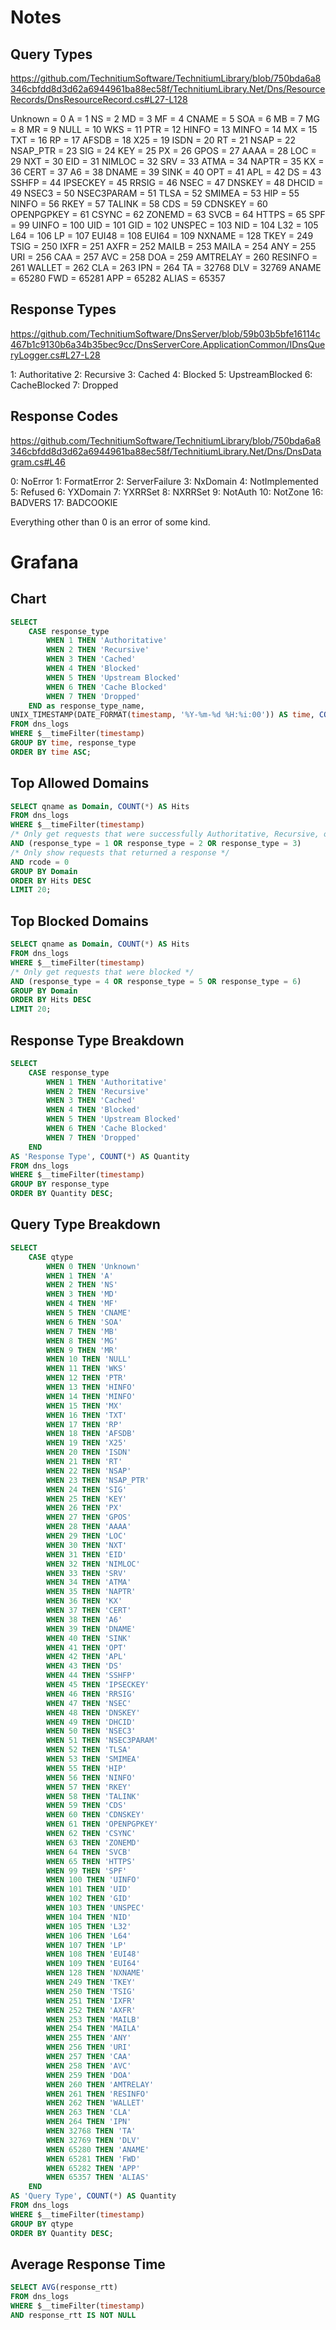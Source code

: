 # Notes

## Query Types

<https://github.com/TechnitiumSoftware/TechnitiumLibrary/blob/750bda6a8346cbfdd8d3d62a6944961ba88ec58f/TechnitiumLibrary.Net/Dns/ResourceRecords/DnsResourceRecord.cs#L27-L128>

Unknown = 0
A = 1
NS = 2
MD = 3
MF = 4
CNAME = 5
SOA = 6
MB = 7
MG = 8
MR = 9
NULL = 10
WKS = 11
PTR = 12
HINFO = 13
MINFO = 14
MX = 15
TXT = 16
RP = 17
AFSDB = 18
X25 = 19
ISDN = 20
RT = 21
NSAP = 22
NSAP_PTR = 23
SIG = 24
KEY = 25
PX = 26
GPOS = 27
AAAA = 28
LOC = 29
NXT = 30
EID = 31
NIMLOC = 32
SRV = 33
ATMA = 34
NAPTR = 35
KX = 36
CERT = 37
A6 = 38
DNAME = 39
SINK = 40
OPT = 41
APL = 42
DS = 43
SSHFP = 44
IPSECKEY = 45
RRSIG = 46
NSEC = 47
DNSKEY = 48
DHCID = 49
NSEC3 = 50
NSEC3PARAM = 51
TLSA = 52
SMIMEA = 53
HIP = 55
NINFO = 56
RKEY = 57
TALINK = 58
CDS = 59
CDNSKEY = 60
OPENPGPKEY = 61
CSYNC = 62
ZONEMD = 63
SVCB = 64
HTTPS = 65
SPF = 99
UINFO = 100
UID = 101
GID = 102
UNSPEC = 103
NID = 104
L32 = 105
L64 = 106
LP = 107
EUI48 = 108
EUI64 = 109
NXNAME = 128
TKEY = 249
TSIG = 250
IXFR = 251
AXFR = 252
MAILB = 253
MAILA = 254
ANY = 255
URI = 256
CAA = 257
AVC = 258
DOA = 259
AMTRELAY = 260
RESINFO = 261
WALLET = 262
CLA = 263
IPN = 264
TA = 32768
DLV = 32769
ANAME = 65280
FWD = 65281
APP = 65282
ALIAS = 65357

## Response Types

<https://github.com/TechnitiumSoftware/DnsServer/blob/59b03b5bfe16114c467b1c9130b6a34b35bec9cc/DnsServerCore.ApplicationCommon/IDnsQueryLogger.cs#L27-L28>

1: Authoritative
2: Recursive
3: Cached
4: Blocked
5: UpstreamBlocked
6: CacheBlocked
7: Dropped

## Response Codes

<https://github.com/TechnitiumSoftware/TechnitiumLibrary/blob/750bda6a8346cbfdd8d3d62a6944961ba88ec58f/TechnitiumLibrary.Net/Dns/DnsDatagram.cs#L46>

0: NoError
1: FormatError
2: ServerFailure
3: NxDomain
4: NotImplemented
5: Refused
6: YXDomain
7: YXRRSet
8: NXRRSet
9: NotAuth
10: NotZone
16: BADVERS
17: BADCOOKIE

Everything other than 0 is an error of some kind.

# Grafana

## Chart

```sql
SELECT
    CASE response_type
        WHEN 1 THEN 'Authoritative'
        WHEN 2 THEN 'Recursive'
        WHEN 3 THEN 'Cached'
        WHEN 4 THEN 'Blocked'
        WHEN 5 THEN 'Upstream Blocked'
        WHEN 6 THEN 'Cache Blocked'
        WHEN 7 THEN 'Dropped'
    END as response_type_name,
UNIX_TIMESTAMP(DATE_FORMAT(timestamp, '%Y-%m-%d %H:%i:00')) AS time, COUNT(*) AS Responses
FROM dns_logs
WHERE $__timeFilter(timestamp)
GROUP BY time, response_type
ORDER BY time ASC;
```

## Top Allowed Domains

```sql
SELECT qname as Domain, COUNT(*) AS Hits
FROM dns_logs
WHERE $__timeFilter(timestamp)
/* Only get requests that were successfully Authoritative, Recursive, or Cached */
AND (response_type = 1 OR response_type = 2 OR response_type = 3)
/* Only show requests that returned a response */
AND rcode = 0
GROUP BY Domain
ORDER BY Hits DESC
LIMIT 20;
```

## Top Blocked Domains

```sql
SELECT qname as Domain, COUNT(*) AS Hits
FROM dns_logs
WHERE $__timeFilter(timestamp)
/* Only get requests that were blocked */
AND (response_type = 4 OR response_type = 5 OR response_type = 6)
GROUP BY Domain
ORDER BY Hits DESC
LIMIT 20;
```

## Response Type Breakdown

```sql
SELECT
    CASE response_type
        WHEN 1 THEN 'Authoritative'
        WHEN 2 THEN 'Recursive'
        WHEN 3 THEN 'Cached'
        WHEN 4 THEN 'Blocked'
        WHEN 5 THEN 'Upstream Blocked'
        WHEN 6 THEN 'Cache Blocked'
        WHEN 7 THEN 'Dropped'
    END
AS 'Response Type', COUNT(*) AS Quantity
FROM dns_logs
WHERE $__timeFilter(timestamp)
GROUP BY response_type
ORDER BY Quantity DESC;
```

## Query Type Breakdown

```sql
SELECT
    CASE qtype
        WHEN 0 THEN 'Unknown'
        WHEN 1 THEN 'A'
        WHEN 2 THEN 'NS'
        WHEN 3 THEN 'MD'
        WHEN 4 THEN 'MF'
        WHEN 5 THEN 'CNAME'
        WHEN 6 THEN 'SOA'
        WHEN 7 THEN 'MB'
        WHEN 8 THEN 'MG'
        WHEN 9 THEN 'MR'
        WHEN 10 THEN 'NULL'
        WHEN 11 THEN 'WKS'
        WHEN 12 THEN 'PTR'
        WHEN 13 THEN 'HINFO'
        WHEN 14 THEN 'MINFO'
        WHEN 15 THEN 'MX'
        WHEN 16 THEN 'TXT'
        WHEN 17 THEN 'RP'
        WHEN 18 THEN 'AFSDB'
        WHEN 19 THEN 'X25'
        WHEN 20 THEN 'ISDN'
        WHEN 21 THEN 'RT'
        WHEN 22 THEN 'NSAP'
        WHEN 23 THEN 'NSAP_PTR'
        WHEN 24 THEN 'SIG'
        WHEN 25 THEN 'KEY'
        WHEN 26 THEN 'PX'
        WHEN 27 THEN 'GPOS'
        WHEN 28 THEN 'AAAA'
        WHEN 29 THEN 'LOC'
        WHEN 30 THEN 'NXT'
        WHEN 31 THEN 'EID'
        WHEN 32 THEN 'NIMLOC'
        WHEN 33 THEN 'SRV'
        WHEN 34 THEN 'ATMA'
        WHEN 35 THEN 'NAPTR'
        WHEN 36 THEN 'KX'
        WHEN 37 THEN 'CERT'
        WHEN 38 THEN 'A6'
        WHEN 39 THEN 'DNAME'
        WHEN 40 THEN 'SINK'
        WHEN 41 THEN 'OPT'
        WHEN 42 THEN 'APL'
        WHEN 43 THEN 'DS'
        WHEN 44 THEN 'SSHFP'
        WHEN 45 THEN 'IPSECKEY'
        WHEN 46 THEN 'RRSIG'
        WHEN 47 THEN 'NSEC'
        WHEN 48 THEN 'DNSKEY'
        WHEN 49 THEN 'DHCID'
        WHEN 50 THEN 'NSEC3'
        WHEN 51 THEN 'NSEC3PARAM'
        WHEN 52 THEN 'TLSA'
        WHEN 53 THEN 'SMIMEA'
        WHEN 55 THEN 'HIP'
        WHEN 56 THEN 'NINFO'
        WHEN 57 THEN 'RKEY'
        WHEN 58 THEN 'TALINK'
        WHEN 59 THEN 'CDS'
        WHEN 60 THEN 'CDNSKEY'
        WHEN 61 THEN 'OPENPGPKEY'
        WHEN 62 THEN 'CSYNC'
        WHEN 63 THEN 'ZONEMD'
        WHEN 64 THEN 'SVCB'
        WHEN 65 THEN 'HTTPS'
        WHEN 99 THEN 'SPF'
        WHEN 100 THEN 'UINFO'
        WHEN 101 THEN 'UID'
        WHEN 102 THEN 'GID'
        WHEN 103 THEN 'UNSPEC'
        WHEN 104 THEN 'NID'
        WHEN 105 THEN 'L32'
        WHEN 106 THEN 'L64'
        WHEN 107 THEN 'LP'
        WHEN 108 THEN 'EUI48'
        WHEN 109 THEN 'EUI64'
        WHEN 128 THEN 'NXNAME'
        WHEN 249 THEN 'TKEY'
        WHEN 250 THEN 'TSIG'
        WHEN 251 THEN 'IXFR'
        WHEN 252 THEN 'AXFR'
        WHEN 253 THEN 'MAILB'
        WHEN 254 THEN 'MAILA'
        WHEN 255 THEN 'ANY'
        WHEN 256 THEN 'URI'
        WHEN 257 THEN 'CAA'
        WHEN 258 THEN 'AVC'
        WHEN 259 THEN 'DOA'
        WHEN 260 THEN 'AMTRELAY'
        WHEN 261 THEN 'RESINFO'
        WHEN 262 THEN 'WALLET'
        WHEN 263 THEN 'CLA'
        WHEN 264 THEN 'IPN'
        WHEN 32768 THEN 'TA'
        WHEN 32769 THEN 'DLV'
        WHEN 65280 THEN 'ANAME'
        WHEN 65281 THEN 'FWD'
        WHEN 65282 THEN 'APP'
        WHEN 65357 THEN 'ALIAS'
    END
AS 'Query Type', COUNT(*) AS Quantity
FROM dns_logs
WHERE $__timeFilter(timestamp)
GROUP BY qtype
ORDER BY Quantity DESC;
```

## Average Response Time

```sql
SELECT AVG(response_rtt)
FROM dns_logs
WHERE $__timeFilter(timestamp)
AND response_rtt IS NOT NULL
```